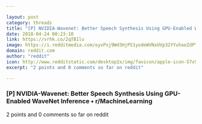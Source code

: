 ```yaml
---

layout: post
category: threads
title: "[P] NVIDIA-Wavenet: Better Speech Synthesis Using GPU-Enabled WaveNet Inference"
date: 2018-04-24 00:23:10
link: https://vrhk.co/2qTB1lu
image: https://i.redditmedia.com/oyxPxj9Wd3HjPS1yodeWVNxUVp32YYuhaeZdPYbOGpU.jpg?w=320&s=23354fb9805c17e9345024dd7e98c7b0
domain: reddit.com
author: "reddit"
icon: http://www.redditstatic.com/desktop2x/img/favicon/apple-icon-57x57.png
excerpt: "2 points and 0 comments so far on reddit"

---
```


### [P] NVIDIA-Wavenet: Better Speech Synthesis Using GPU-Enabled WaveNet Inference • r/MachineLearning

2 points and 0 comments so far on reddit